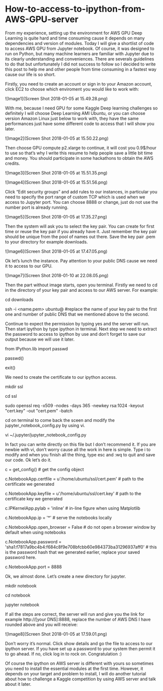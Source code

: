 # How-to-access-to-ipython-from-AWS-GPU-server
From my experience, setting up the environment for AWS GPU Deep Learning is quite hard and time consuming cause it depends on many dependencies and version of modules. Today I will give a shortlist of code to access AWS GPU from Jupyter notebook. Of course, it was designed to run on Python, but many machine learners are familiar with Jupyter due to its clearly understanding and conveniences. There are severals guidelines to do that but unfortunately I did not success to follow so I decided to write this post to help me and other people from time consuming in a fastest way cause our life is so short.

Firstly, you need to create an account or sign in to your Amazon account, click EC2 to choose which enviroment you would like to work with: 

![Image1](Screen Shot 2018-01-05 at 15.49.28.png)

With me, because I need GPU for some Kaggle Deep learning challenges so definitely I will choose Deep Learning AMI Ubuntu, or you can choose version Amazon Linux just below to work with, they have the same performances just have some different code to access that I will show you later.

![Image2](Screen Shot 2018-01-05 at 15.50.22.png)

Then choose GPU compute p2.xlarge to continue, it will cost you 0.9$/hour to use so that’s why I write this resume to help people save a little bit time and money. You should participate in some hackathons to obtain the AWS credits.

![Image3](Screen Shot 2018-01-05 at 15.51.35.png)

![Image4](Screen Shot 2018-01-05 at 15.51.56.png)

Click “Edit security groups” and add rules to our instances, in particular you need to specify the port range of custom TCP which is used when we access to Jupyter port. You can choose 8888 or change, just do not use the number port is already running.

![Image5](Screen Shot 2018-01-05 at 17.35.27.png)

Then the system will ask you to select the key pair. You can create for first time or reuse the key pair if you already have it. Just remember the key pair should be unique from the pool of names out there. Save the key pair .pem to your directory for example downloads.

![Image6](Screen Shot 2018-01-05 at 17.47.05.png)

Ok let’s lunch the instance. Pay attention to your public DNS cause we need it to access to our GPU.

![Image7](Screen Shot 2018-01-10 at 22.08.05.png)

Then the part without image starts, open you terminal. Firstly we need to cd in the directory of your key pair and access to our AWS server. For example:

cd downloads

ssh -i <name.pem> ubuntu@<public DNS> #replace the name of your key pair to the first one and number of public DNS that we mentioned above to the second.

Continue to expect the permission by typing yes and the server will run. Then start ipython by type ipython in terminal. Next step we need to extract the password to access to ipython by use and don’t forget to save our output because we will use it later.

from IPython.lib import passwd

passwd()

exit()

We need to create the certificate to our ipython access. 

mkdir ssl

cd ssl

sudo openssl req -x509 -nodes -days 365 -newkey rsa:1024 -keyout "cert.key" -out "cert.pem" -batch

cd on terminal to come back the sceen and modify the jupyter_notebook_config.py by using vi. 

vi ~/.jupyter/jupyter_notebook_config.py

In fact you can write directly on this file but I don’t recommend it. If you are newbie with vi, don’t worry cause all the work in here is simple. Type i to modify and when you finish all the thing, type esc and :wq to quit and save our code. Ok let’s do it.

c = get_config()  # get the config object

c.NotebookApp.certfile = u'/home/ubuntu/ssl/cert.pem' # path to the certificate we generated

c.NotebookApp.keyfile = u'/home/ubuntu/ssl/cert.key' # path to the certificate key we generated

c.IPKernelApp.pylab = 'inline'  # in-line figure when using Matplotlib

c.NotebookApp.ip = '*'  # serve the notebooks locally

c.NotebookApp.open_browser = False  # do not open a browser window by default when using notebooks

c.NotebookApp.password = 'sha1:f7817a9bc4b4:f684c8f9e708bfcbb60e984373ba31296937aff0'  # this is the password hash that we generated earlier, replace your saved password here.

c.NotebookApp.port = 8888

Ok, we almost done. Let’s create a new directory for jupyter.

mkdir notebook

cd notebook

jupyter notebook

If all the steps are correct, the server will run and give you the link for example http://[your DNS]:8888, replace the number of AWS DNS I have rounded above and you will receive:

![Image8](Screen Shot 2018-01-05 at 17.59.01.png)

Don’t worry it’s normal. Click show details and go the file to access to our ipython server. If you have set up a password to your system then permit it to go ahead. If no, click log in to rock on. Congratulation :)


Of course the ipython on AWS server is different with yours so sometimes you need to install the essential modules at the first time. However, it depends on your target and problem to install, I will do another tutorial about how to challenge a Kaggle competition by using AWS server and talk about it later.
